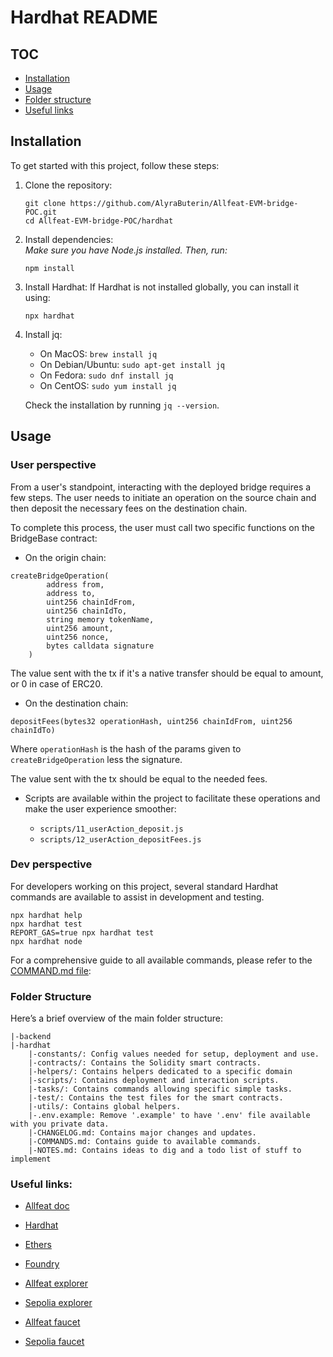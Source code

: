 # Hardhat README

## TOC

- [Installation](#installation)
- [Usage](#usage)
- [Folder structure](#folder-structure)
- [Useful links](#useful-links)

## Installation

To get started with this project, follow these steps:

1. Clone the repository:

   ```shell
   git clone https://github.com/AlyraButerin/Allfeat-EVM-bridge-POC.git
   cd Allfeat-EVM-bridge-POC/hardhat
   ```

2. Install dependencies:  
   _Make sure you have Node.js installed. Then, run:_

   ```shell
   npm install
   ```

3. Install Hardhat:
   If Hardhat is not installed globally, you can install it using:

   ```shell
   npx hardhat
   ```

4. Install jq:

   - On MacOS: `brew install jq`
   - On Debian/Ubuntu: `sudo apt-get install jq`
   - On Fedora: `sudo dnf install jq`
   - On CentOS: `sudo yum install jq`

   Check the installation by running `jq --version`.

## Usage

### User perspective

From a user's standpoint, interacting with the deployed bridge requires a few steps. The user needs to initiate an operation on the source chain and then deposit the necessary fees on the destination chain.

To complete this process, the user must call two specific functions on the BridgeBase contract:

- On the origin chain:

```solidity
createBridgeOperation(
        address from,
        address to,
        uint256 chainIdFrom,
        uint256 chainIdTo,
        string memory tokenName,
        uint256 amount,
        uint256 nonce,
        bytes calldata signature
    )
```

The value sent with the tx if it's a native transfer should be equal to amount, or 0 in case of ERC20.

- On the destination chain:

```solidity
depositFees(bytes32 operationHash, uint256 chainIdFrom, uint256 chainIdTo)
```

Where `operationHash` is the hash of the params given to `createBridgeOperation` less the signature.

The value sent with the tx should be equal to the needed fees.

- Scripts are available within the project to facilitate these operations and make the user experience smoother:

  - `scripts/11_userAction_deposit.js`
  - `scripts/12_userAction_depositFees.js`

### Dev perspective

For developers working on this project, several standard Hardhat commands are available to assist in development and testing.

```shell
npx hardhat help
npx hardhat test
REPORT_GAS=true npx hardhat test
npx hardhat node
```

For a comprehensive guide to all available commands, please refer to the [COMMAND.md file](COMMANDS.md):

### Folder Structure

Here’s a brief overview of the main folder structure:

```
|-backend
|-hardhat
    |-constants/: Config values needed for setup, deployment and use.
    |-contracts/: Contains the Solidity smart contracts.
    |-helpers/: Contains helpers dedicated to a specific domain
    |-scripts/: Contains deployment and interaction scripts.
    |-tasks/: Contains commands allowing specific simple tasks.
    |-test/: Contains the test files for the smart contracts.
    |-utils/: Contains global helpers.
    |-.env.example: Remove '.example' to have '.env' file available with you private data.
    |-CHANGELOG.md: Contains major changes and updates.
    |-COMMANDS.md: Contains guide to available commands.
    |-NOTES.md: Contains ideas to dig and a todo list of stuff to implement
```

### Useful links:

- [Allfeat doc](https://docs.allfeat.com/#features)

- [Hardhat](https://hardhat.org/)
- [Ethers](https://docs.ethers.org/v6/)
- [Foundry](https://book.getfoundry.sh/)

- [Allfeat explorer](https://evm.allfeat.com/)
- [Sepolia explorer](https://sepolia.etherscan.io/)

- [Allfeat faucet](https://substratefaucet.xyz/allfeat-testnet)
- [Sepolia faucet](https://sepolia-faucet.pk910.de/)
